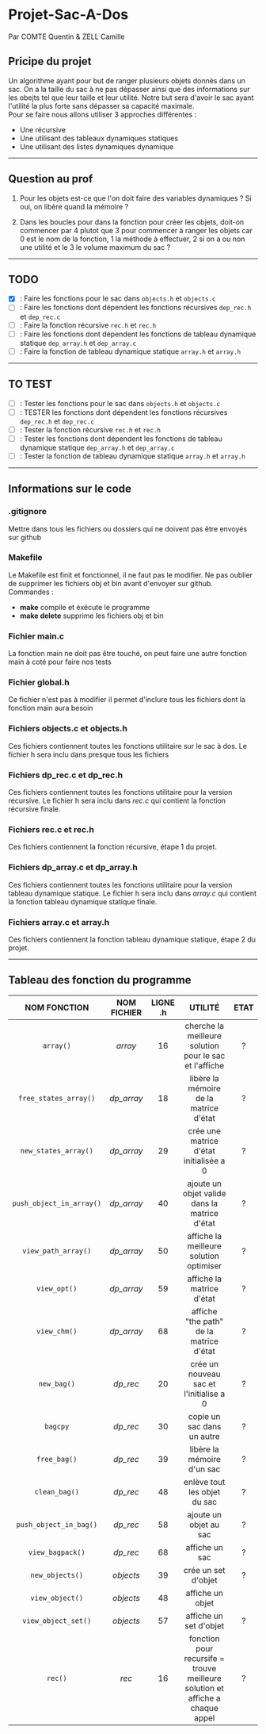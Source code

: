 # Projet-Sac-A-Dos
Par COMTE Quentin & ZELL Camille

## Pricipe du projet
Un algorithme ayant pour but de ranger plusieurs objets donnés dans un sac. On a la taille du sac à ne pas dépasser ainsi que des informations sur les obejts tel que leur taille et leur utilité. Notre but sera d'avoir le sac ayant l'utilité la plus forte sans dépasser sa capacité maximale.  
Pour se faire nous allons utiliser 3 approches différentes :   
* Une récursive
* Une utilisant des tableaux dynamiques statiques
* Une utilisant des listes dynamiques dynamique

--------------------------------------------------

## Question au prof
1. Pour les objets est-ce que l'on doit faire des variables dynamiques ? Si oui, on libère quand la mémoire ?   

2. Dans les boucles pour dans la fonction pour créer les objets, doit-on commencer par 4 plutot que 3 pour commencer à ranger les objets car 0 est le nom de la fonction, 1 la méthode à effectuer, 2 si on a ou non une utilité et le 3 le volume maximum du sac ?  

--------------------------------------------------

## TODO
- [X] : Faire les fonctions pour le sac dans `objects.h` et `objects.c`
- [ ] : Faire les fonctions dont dépendent les fonctions récursives `dep_rec.h` et `dep_rec.c`
- [ ] : Faire la fonction récursive `rec.h` et `rec.h`
- [ ] : Faire les fonctions dont dépendent les fonctions de tableau dynamique statique `dep_array.h` et `dep_array.c`
- [ ] : Faire la fonction de tableau dynamique statique `array.h` et `array.h`

--------------------------------------------------

## TO TEST
- [ ] : Tester les fonctions pour le sac dans `objects.h` et `objects.c`
- [ ] : TESTER les fonctions dont dépendent les fonctions récursives `dep_rec.h` et `dep_rec.c`
- [ ] : Tester la fonction récursive `rec.h` et `rec.h`
- [ ] : Tester les fonctions dont dépendent les fonctions de tableau dynamique statique `dep_array.h` et `dep_array.c`
- [ ] : Tester la fonction de tableau dynamique statique `array.h` et `array.h`

--------------------------------------------------

## Informations sur le code 

### .gitignore
Mettre dans tous les fichiers ou dossiers qui ne doivent pas être envoyés sur github

### Makefile
Le Makefile est finit et fonctionnel, il ne faut pas le modifier. Ne pas oublier de supprimer les fichiers obj et bin avant d'envoyer sur github.  
Commandes :  
- **make** compile et éxécute le programme  
- **make delete** supprime les fichiers obj et bin  

### Fichier main.c
La fonction main ne doit pas être touché, on peut faire une autre fonction main à coté pour faire nos tests  

### Fichier global.h
Ce fichier n'est pas à modifier il permet d'inclure tous les fichiers dont la fonction main aura besoin  

### Fichiers objects.c et objects.h
Ces fichiers contiennent toutes les fonctions utilitaire sur le sac à dos. Le fichier h sera inclu dans presque tous les fichiers  

### Fichiers dp_rec.c et dp_rec.h 
Ces fichiers contiennent toutes les fonctions utilitaire pour la version récursive. Le fichier h sera inclu dans *rec.c* qui contient la fonction récursive finale.  

### Fichiers rec.c et rec.h
Ces fichiers contiennent la fonction récursive, étape 1 du projet.  

### Fichiers dp_array.c et dp_array.h 
Ces fichiers contiennent toutes les fonctions utilitaire pour la version tableau dynamique statique. Le fichier h sera inclu dans *array.c* qui contient la fonction tableau dynamique statique finale.  

### Fichiers array.c et array.h
Ces fichiers contiennent la fonction tableau dynamique statique, étape 2 du projet.  

---------------------------------------------------------

## Tableau des fonction du programme

| NOM FONCTION  | NOM FICHIER | LIGNE .h | UTILITÉ | ETAT |
|:------:|:------:|:------:|:------:|:------:|
|`array()`|*array*|16|cherche la meilleure solution pour le sac et l'affiche|?|
|`free_states_array()`|*dp_array*|18|libère la mémoire de la matrice d'état|?|
|`new_states_array()`|*dp_array*|29|crée une matrice d'état initialisée a 0|?|
|`push_object_in_array()`|*dp_array*|40|ajoute un objet valide dans la matrice d'état|?|
|`view_path_array()`|*dp_array*|50|affiche la meilleure solution optimiser|?|
|`view_opt()`|*dp_array*|59|affiche la matrice d'état|?|
|`view_chm()`|*dp_array*|68|affiche "the path" de la matrice d'état|?|
|`new_bag()`|*dp_rec*|20|crée un nouveau sac et l'initialise a 0|?|
|`bagcpy`|*dp_rec*|30|copie un sac dans un autre|?|
|`free_bag()`|*dp_rec*|39|libère la mémoire d'un sac|?|
|`clean_bag()`|*dp_rec*|48|enlève tout les objet du sac|?|
|`push_object_in_bag()`|*dp_rec*|58|ajoute un objet au sac|?|
|`view_bagpack()`|*dp_rec*|68|affiche un sac|?|
|`new_objects()`|*objects*|39|crée un set d'objet|?|
|`view_object()`|*objects*|48|affiche un objet|
|`view_object_set()`|*objects*|57|affiche un set d'objet|?|
|`rec()`|*rec*|16|fonction pour recursife = trouve meilleure solution et affiche a chaque appel|?|
